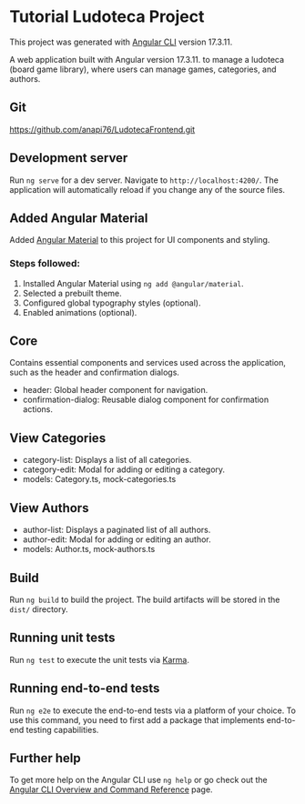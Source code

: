 # Tutorial Ludoteca Project

This project was generated with [Angular CLI](https://github.com/angular/angular-cli) version 17.3.11.

A web application built with Angular version 17.3.11. to manage a ludoteca (board game library), where users can manage games, categories, and authors.

## Git

https://github.com/anapi76/LudotecaFrontend.git

## Development server

Run `ng serve` for a dev server. Navigate to `http://localhost:4200/`. The application will automatically reload if you change any of the source files.

## Added Angular Material

Added [Angular Material](https://material.angular.io/) to this project for UI components and styling.

### Steps followed:
1. Installed Angular Material using `ng add @angular/material`.
2. Selected a prebuilt theme.
3. Configured global typography styles (optional).
4. Enabled animations (optional). 

## Core

Contains essential components and services used across the application, such as the header and confirmation dialogs.

- header: Global header component for navigation.
- confirmation-dialog: Reusable dialog component for confirmation actions.

## View Categories

- category-list: Displays a list of all categories.
- category-edit: Modal for adding or editing a category.
- models: Category.ts, mock-categories.ts

## View Authors

- author-list: Displays a paginated list of all authors.
- author-edit: Modal for adding or editing an author.
- models: Author.ts, mock-authors.ts

## Build

Run `ng build` to build the project. The build artifacts will be stored in the `dist/` directory.

## Running unit tests

Run `ng test` to execute the unit tests via [Karma](https://karma-runner.github.io).

## Running end-to-end tests

Run `ng e2e` to execute the end-to-end tests via a platform of your choice. To use this command, you need to first add a package that implements end-to-end testing capabilities.

## Further help

To get more help on the Angular CLI use `ng help` or go check out the [Angular CLI Overview and Command Reference](https://angular.io/cli) page.
